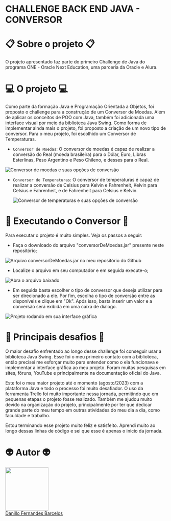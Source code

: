 # CHALLENGE BACK END JAVA - CONVERSOR 

# :clipboard: Sobre o projeto :clipboard:

O projeto apresentado faz parte do primeiro Challenge de Java do programa ONE - Oracle Next Education, uma parceria da Oracle e Alura.

# :computer: O projeto :computer:

Como parte da formação Java e Programação Orientada a Objetos, foi proposto o challenge para a construção de um Conversor de Moedas. Além de aplicar os conceitos de POO com Java, também foi adicionada uma interface visual por meio da biblioteca Java Swing. Como forma de implementar ainda mais o projeto, foi proposto a criação de um novo tipo de conversor. Para o meu projeto, foi escolhido um Conversor de Temperaturas. 

- `Conversor de Moedas`: O conversor de moedas é capaz de realizar a conversão do Real (moeda brasileira) para o Dólar, Euro, Libras Esterlinas, Peso Argentino e Peso Chileno, e desses para o Real.

![Conversor de moedas e suas opções de conversão](https://github.com/danillobarcelos/conversor-de-moeda-challenge-ONE/assets/103617128/a9aaeff4-c451-4651-a71c-c9fb743f4398)
  
- `Conversor de Temperaturas`: O conversor de temperaturas é capaz de realizar a conversão de Celsius para Kelvin e Fahrenheit, Kelvin para Celsius e Fahrenheit, e de Fahrenheit para Celsius e Kelvin.

  ![Conversor de temperaturas e suas opções de conversão](https://github.com/danillobarcelos/conversor-de-moeda-challenge-ONE/assets/103617128/359184d6-1099-4f2c-ae80-6d28d2da11cf)

# :triangular_flag_on_post: Executando o Conversor :triangular_flag_on_post:

Para executar o projeto é muito simples. Veja os passos a seguir:
- Faça o downloado do arquivo "conversorDeMoedas.jar" presente neste repositório;

![Arquivo conversorDeMoedas.jar no meu repositório do Github](https://github.com/danillobarcelos/conversor-de-moeda-challenge-ONE/assets/103617128/1e5b430b-8032-4f63-a66d-39a59f98e185)

- Localize o arquivo em seu computador e em seguida execute-o;

![Abra o arquivo baixado](https://github.com/danillobarcelos/conversor-de-moeda-challenge-ONE/assets/103617128/c397912b-651d-4251-aff1-378ffa03a13a)

- Em seguida basta escolher o tipo de conversor que deseja utilizar para ser direcionado a ele. Por fim, escolha o tipo de conversão entre as disponíveis e clique em "Ok". Após isso, basta inserir um valor e a conversão será exibida em uma caixa de dialogo. 

![Projeto rodando em sua interface gráfica](https://github.com/danillobarcelos/conversor-de-moeda-challenge-ONE/assets/103617128/a4395e8d-e523-4213-a54b-c7dc2e4a2acb)

# :muscle: Principais desafios :muscle: 

O maior desafio enfrentado ao longo desse challenge foi conseguir usar a biblioteca Java Swing. Esse foi o meu primeiro contato com a biblioteca, então precisei me esforçar muito para entender como o ela funcionava e implementar a interface gráfica ao meu projeto. Foram muitas pesquisas em sites, fóruns, YouTube e principalmente na documentação oficial do Java.

Este foi o meu maior projeto até o momento (agosto/2023) com a plataforma Java e todo o processo foi muito desafiador. O uso da ferramenta Trello foi muito importante nessa jornada, permitindo que em pequenas etapas o projeto fosse realizado. Também me ajudou muito devido na organização do projeto, principalmente por ter que dedicar grande parte do meu tempo em outras atividades do meu dia a dia, como faculdade e trabalho. 

Estou terminando esse projeto muito feliz e satisfeito. Aprendi muito ao longo dessas linhas de código e sei que esse é apenas o inicio da jornada. 

# :alien: Autor :alien:

<img loading="lazy" src="https://github.com/danillobarcelos/conversor-de-moeda-challenge-ONE/assets/103617128/b117b08d-ad83-46a6-b5c8-45923652c265" width=135><br><a href="https://www.linkedin.com/in/danillobarcelos" target="_blank" >Danillo Fernandes Barcelos</a>

